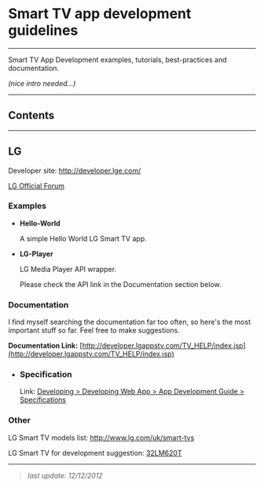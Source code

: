 # Smart TV app development guidelines #

---

Smart TV App Development examples, tutorials, best-practices and documentation.

_(nice intro needed…)_

---

## Contents ##

---

## LG ##

Developer site: http://developer.lge.com/

[LG Official Forum][1]

### Examples ###

* **Hello-World**

	A simple Hello World LG Smart TV app.

* **LG-Player**

	LG Media Player API wrapper.
	
	Please check the API link in the Documentation section below.
	
	
### Documentation ###

I find myself searching the documentation far too often, so here's the most important stuff so far. Feel free to make suggestions.

**Documentation Link:** [http://developer.lgappstv.com/TV_HELP/index.jsp](http://developer.lgappstv.com/TV_HELP/index.jsp)

* ### Specification ###

	Link: [Developing > Developing Web App > App Development Guide > Specifications][3]


### Other ###

LG Smart TV models list: http://www.lg.com/uk/smart-tvs

LG Smart TV for development suggestion: [32LM620T][2]


[1]: http://developer.lge.com/community/forums/RetrieveForumList.dev?prodTypeCode=TV

[2]: http://www.amazon.co.uk/LG-32LM620T-32-inch-Widescreen-Freeview/dp/B007IYW1A8/ref=sr_1_1?ie=UTF8&qid=1355338716&sr=8-1

[3]: http://developer.lgappstv.com/TV_HELP/index.jsp?topic=%2Flge.tvsdk.developing.book%2Fhtml%2FDeveloping+Web+App%2FDeveloping+Web+App%2FSpecifications.htm

---

> _last update: 12/12/2012_
